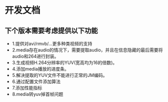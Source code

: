 # 开发文档

## 下个版本需要考虑提供以下功能
* 1.提供对avi/rmvb/...更多种类视频的支持
* 2.media存在audio的情况下，需要提取audio，并且在信息隐藏的最后需要将audio和264进行封装。
* 3.生成视频H.264分辨率的YUV(宽高均为16的倍数)。
* 4.添加media播放的进度条。
* 5.解决提取的YUV文件不能进行正常的JM编码。
* 6.通过配置文件添加算法
* 7.添加性能指标
* 8.media转yuv掉首帧问题